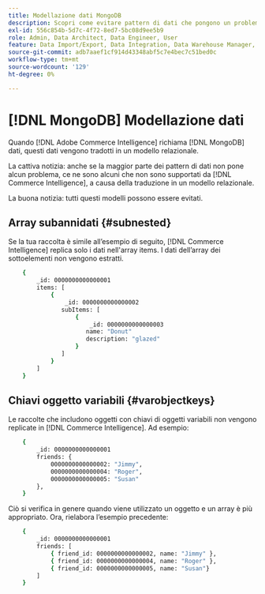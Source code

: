 ```yaml
---
title: Modellazione dati MongoDB
description: Scopri come evitare pattern di dati che pongono un problema.
exl-id: 556c854b-5d7c-4f72-8ed7-5bc08d9ee5b9
role: Admin, Data Architect, Data Engineer, User
feature: Data Import/Export, Data Integration, Data Warehouse Manager, Commerce Tables
source-git-commit: adb7aaef1cf914d43348abf5c7e4bec7c51bed0c
workflow-type: tm+mt
source-wordcount: '129'
ht-degree: 0%

---
```


# [!DNL MongoDB] Modellazione dati

Quando [!DNL Adobe Commerce Intelligence] richiama [!DNL MongoDB] dati, questi dati vengono tradotti in un modello relazionale.

La cattiva notizia: anche se la maggior parte dei pattern di dati non pone alcun problema, ce ne sono alcuni che non sono supportati da [!DNL Commerce Intelligence], a causa della traduzione in un modello relazionale.

La buona notizia: tutti questi modelli possono essere evitati.

## Array subannidati {#subnested}

Se la tua raccolta è simile all’esempio di seguito, [!DNL Commerce Intelligence] replica solo i dati nell&#39;array items. I dati dell’array dei sottoelementi non vengono estratti.

```bash
    {
        _id: 0000000000000001
        items: [
            {
                _id: 0000000000000002
               subItems: [
                   {
                       _id: 0000000000000003
                      name: "Donut"
                      description: "glazed"
                   }
               ]
            }
        ]
    }
```

## Chiavi oggetto variabili {#varobjectkeys}

Le raccolte che includono oggetti con chiavi di oggetti variabili non vengono replicate in [!DNL Commerce Intelligence]. Ad esempio:

```bash
    {
        _id: 0000000000000001
        friends: {
            0000000000000002: "Jimmy",
            0000000000000004: "Roger",
            0000000000000005: "Susan"
        },
    }
```

Ciò si verifica in genere quando viene utilizzato un oggetto e un array è più appropriato. Ora, rielabora l’esempio precedente:

```bash
    {
        _id: 0000000000000001
        friends: [
            { friend_id: 0000000000000002, name: "Jimmy" },
            { friend_id: 0000000000000004, name: "Roger" },
            { friend_id: 0000000000000005, name: "Susan"}
        ]
    }
```
